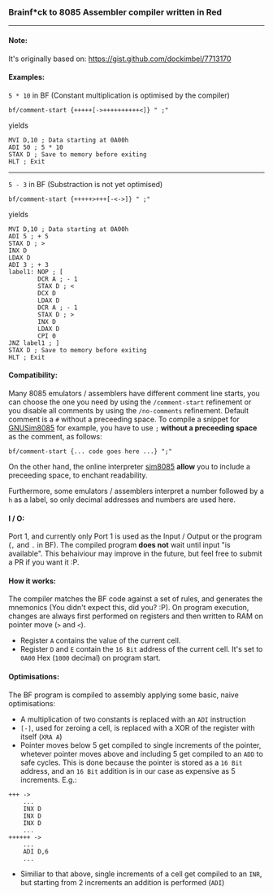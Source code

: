 ### Brainf*ck to 8085 Assembler compiler written in Red
---
#### Note:
It's originally based on: https://gist.github.com/dockimbel/7713170

#### Examples:
`5 * 10` in BF 
(Constant multiplication is optimised by the compiler)
``` rebol
bf/comment-start {+++++[->++++++++++<]} " ;"
```
yields
``` assembly
MVI D,10 ; Data starting at 0A00h
ADI 50 ; 5 * 10
STAX D ; Save to memory before exiting
HLT ; Exit
```
---

`5 - 3` in BF 
(Substraction is not yet optimised)
``` rebol
bf/comment-start {+++++>+++[-<->]} " ;"
```
yields
``` assembly
MVI D,10 ; Data starting at 0A00h
ADI 5 ; + 5
STAX D ; >
INX D
LDAX D
ADI 3 ; + 3
label1: NOP ; [
        DCR A ; - 1
        STAX D ; <
        DCX D
        LDAX D
        DCR A ; - 1
        STAX D ; >
        INX D
        LDAX D
        CPI 0
JNZ label1 ; ]
STAX D ; Save to memory before exiting
HLT ; Exit
```

#### Compatibility:
Many 8085 emulators / assemblers have different comment line starts, you can choose the one you need by using the `/comment-start` refinement or you disable all comments by using the `/no-comments` refinement. Default comment is a `#` without a preceeding space. To compile a snippet for [GNUSim8085](https://gnusim8085.github.io/) for example, you have to use `;` **without a preceeding space** as the comment, as follows:
```
bf/comment-start {... code goes here ...} ";"
```
On the other hand, the online interpreter [sim8085](https://www.sim8085.com/) **allow** you to include a preceeding space, to enchant readability.

Furthermore, some emulators / assemblers interpret a number followed by a `h` as a label, so only decimal addresses and numbers are used here. 

#### I / O:
Port 1, and currently only Port 1 is used as the Input / Output or the program (`,` and `.` in BF). The compiled program **does not** wait until input "is available". This behaiviour may improve in the future, but feel free to submit a PR if you want it :P.

#### How it works:
The compiler matches the BF code against a set of rules, and generates the mnemonics (You didn't expect this, did you? :P). On program execution, changes are always first performed on registers and then written to RAM on pointer move (`>` and `<`).
 - Register `A` contains the value of the current cell.
 - Register `D` and `E` contain the `16 Bit` address of the current cell. It's set to `0A00` Hex (`1000` decimal) on program start.

#### Optimisations:
The BF program is compiled to assembly applying some basic, naive optimisations: 
- A multiplication of two constants is replaced with an `ADI` instruction
- `[-]`, used for zeroing a cell, is replaced with a XOR of the register with itself (`XRA A`)
- Pointer moves below 5 get compiled to single increments of the pointer, whetever pointer moves above and including 5 get compiled to an `ADD` to safe cycles. This is done because the pointer is stored as a `16 Bit` address, and an `16 Bit` addition is in our case as expensive as 5 increments. E.g.:
```
+++ ->
    ...
    INX D 
    INX D
    INX D
    ...
++++++ ->
    ...
    ADI D,6
    ...
```
- Similiar to that above, single increments of a cell get compiled to an `INR`, but starting from 2 increments an addition is performed (`ADI`)
